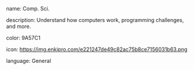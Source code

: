 name: Comp. Sci.

description: Understand how computers work, programming challenges, and more.

color: 9A57C1

icon: https://img.enkipro.com/e221247de49c82ac75b8ce7156031b63.png

language: General
